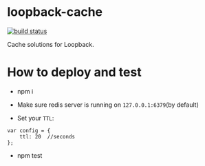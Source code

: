 # loopback-cache

[![build status][travis-image]][travis-url]

Cache solutions for Loopback.

# How to deploy and test

- npm i

- Make sure redis server is running on `127.0.0.1:6379`(by default)

- Set your `TTL`:

```
var config = {
	ttl: 20  //seconds
};
```

- npm test

[travis-image]: https://img.shields.io/travis/Wiredcraft/loopback-cache/master.svg?style=flat-square
[travis-url]: https://travis-ci.org/Wiredcraft/loopback-cache
